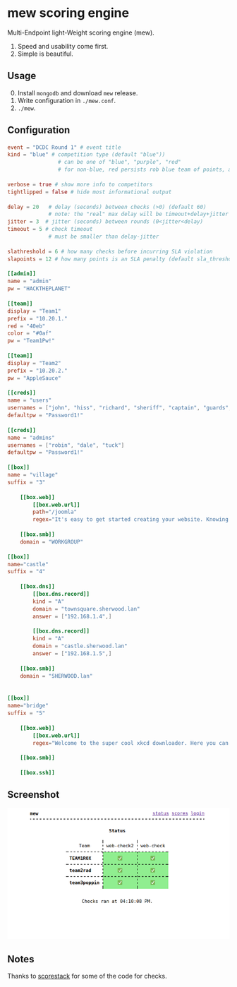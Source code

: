 mew scoring engine
==================

Multi-Endpoint light-Weight scoring engine (mew).

1. Speed and usability come first.
2. Simple is beautiful.

Usage
-----

0. Install `mongodb` and download `mew` release.
1. Write configuration in `./mew.conf`.
2. `./mew`.

Configuration
-------------

```toml
event = "DCDC Round 1" # event title
kind = "blue" # competition type (default "blue"))
                # can be one of "blue", "purple", "red"
                # for non-blue, red persists rob blue team of points, all red for a box means red gets double points

verbose = true # show more info to competitors
tightlipped = false # hide most informational output

delay = 20   # delay (seconds) between checks (>0) (default 60)
             # note: the "real" max delay will be timeout+delay+jitter
jitter = 3  # jitter (seconds) between rounds (0<jitter<delay)
timeout = 5 # check timeout
             # must be smaller than delay-jitter

slathreshold = 6 # how many checks before incurring SLA violation
slapoints = 12 # how many points is an SLA penalty (default sla_threshold * 2)

[[admin]]
name = "admin"
pw = "HACKTHEPLANET"

[[team]]
display = "Team1"
prefix = "10.20.1."
red = "40eb"
color = "#0af"
pw = "Team1Pw!"

[[team]]
display = "Team2"
prefix = "10.20.2."
pw = "AppleSauce"

[[creds]]
name = "users"
usernames = ["john", "hiss", "richard", "sheriff", "captain", "guards", "otto", "rabbits", "skippy", "tagalong", "kluck", "toby"]
defaultpw = "Password1!"

[[creds]]
name = "admins"
usernames = ["robin", "dale", "tuck"]
defaultpw = "Password1!"

[[box]]
name = "village"
suffix = "3"

    [[box.web]]
        [[box.web.url]]
        path="/joomla"
        regex="It's easy to get started creating your website. Knowing some of the basics will help."

    [[box.smb]]
    domain = "WORKGROUP"

[[box]]
name="castle"
suffix = "4"

    [[box.dns]]
        [[box.dns.record]]
        kind = "A"
        domain = "townsquare.sherwood.lan"
        answer = ["192.168.1.4",]

        [[box.dns.record]]
        kind = "A"
        domain = "castle.sherwood.lan"
        answer = ["192.168.1.5",]

    [[box.smb]]
    domain = "SHERWOOD.lan"


[[box]]
name="bridge"
suffix = "5"

    [[box.web]]
        [[box.web.url]]
        regex="Welcome to the super cool xkcd downloader. Here you can download XKCD comics"

    [[box.smb]]

    [[box.ssh]]
```


Screenshot
-----------

![Main Status Page](screenshots/status.png)


Notes
-----------
Thanks to [scorestack](https://github.com/scorestack/scorestack/) for some of the code for checks.

